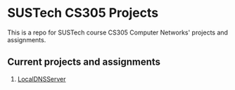 # SUSTech CS305 Projects

This is a repo for SUSTech course CS305 Computer Networks' projects and assignments.

## Current projects and assignments

1. [LocalDNSServer](assignments1/report.md)
